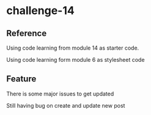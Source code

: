 # challenge-14

## Reference

Using code learning from module 14 as starter code.

Using code learning form module 6 as stylesheet code

## Feature 

There is some major issues to get updated

Still having bug on create and update new post